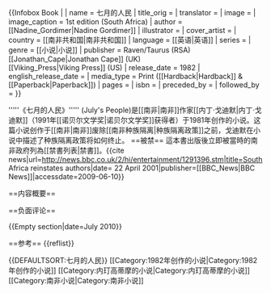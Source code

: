 {{Infobox Book | <!-- See [[Wikipedia:WikiProject_Novels|Wikipedia:WikiProject Novels]] or [[Wikipedia:WikiProject_Books|Wikipedia:WikiProject Books]] -->
| name          = 七月的人民
| title_orig    = 
| translator    = 
| image         = <!-- 檔案不存在 [[File:JulysPeople.jpg|200px]] ，可從英文維基百科取得 -->
| image_caption = 1st edition (South Africa)
| author        = [[Nadine_Gordimer|Nadine Gordimer]]
| illustrator   = 
| cover_artist  = 
| country       = [[南非共和国|南非共和国]]
| language      = [[英语|英语]]
| series        = 
| genre         = [[小说|小说]]
| publisher     = Raven/Taurus (RSA)<br>[[Jonathan_Cape|Jonathan Cape]] (UK)<br>[[Viking_Press|Viking Press]] (US)
| release_date  = 1982 
| english_release_date =
| media_type    = Print ([[Hardback|Hardback]] & [[Paperback|Paperback]])
| pages         = 
| isbn          = 
| preceded_by   = 
| followed_by   = 
}}

'''''《七月的人民》''''' (July's People)是[[南非|南非]]作家[[内丁·戈迪默|内丁·戈迪默]]（1991年[[诺贝尔文学奖|诺贝尔文学奖]]获得者）于1981年创作的小说。这篇小说创作于[[南非|南非]]废除[[南非种族隔离|种族隔离政策]]之前，戈迪默在小说中描述了种族隔离政策将如何终止。
==被禁==
這本書出版後立即被當時的南非政府列為[[禁書列表|禁書]]。<ref name="BBCNews_2001April22_BannedBooks_Gordimer_JulysPeople">{{cite news|url=http://news.bbc.co.uk/2/hi/entertainment/1291396.stm|title=South Africa reinstates authors|date= 22 April 2001|publisher=[[BBC_News|BBC News]]|accessdate=2009-06-10}}</ref>

==内容概要==

==负面评论==
<!-- Please add referenced criticism both here, and throughout the article --> 
{{Empty section|date=July 2010}}

==参考==
{{reflist}}

{{DEFAULTSORT:七月的人民}}
[[Category:1982年创作的小说|Category:1982年创作的小说]]
[[Category:内玎高蒂摩的小说|Category:内玎高蒂摩的小说]]
[[Category:南非小说|Category:南非小说]]